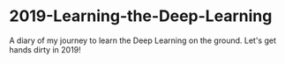 # 2019-Learning-the-Deep-Learning
A diary of my journey to learn the Deep Learning on the ground. Let's get hands dirty in 2019!
